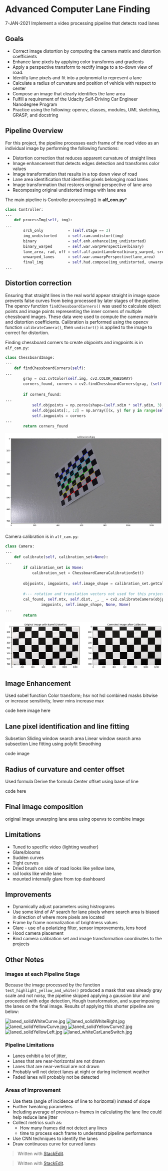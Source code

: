 # Advanced Computer Lane Finding 
7-JAN-2021
Implement a video processing pipeline that detects road lanes


## Goals
- Correct image distortion by computing the camera matrix and distortion coefficients
- Enhance lane pixels by applying  color transforms and gradients 
- Apply a perspective transform to rectify image to a to-down view of road.
- Identify lane pixels and fit into a polynomial to represent a lane
- Calculate a radius of curvature and position of vehicle with respect to center
- Compose an image that clearly identifies the lane area
- Fulfill a requirement of the Udacity Self-Driving Car Engineer Nanodegree Program
- Practice using the following: opencv, classes, modules, UML sketching, GRASP, and docstring

## Pipeline Overview
For this project, the pipeline processes each frame of the road video as an individual image by performing the following functions:
- Distortion correction that reduces apparent curvature of straight lines
- Image enhancement that detects edges detection and transforms color values
- Image transformation that results in a top down view of road
- Lane area identification that identifies pixels belonging road lanes
- Image transformation that restores original perspective of lane area
- Recomposing original undistorted image with lane area

The main pipeline is Controller.processImg() in **alf_con.py***
```python
class Controller:
...
    def processImg(self, img):
...
		srch_only           = (self.stage == 3)
	    img_undistorted     = self.cam.undistort(img)
	    binary              = self.enh.enhance(img_undistorted)    
	    binary_warped       = self.war.warpPerspective(binary)
	    lane_area, rad, off = self.alf.paintLaneArea(binary_warped, srch_only)
	    unwarped_lanes      = self.war.unwarpPerspective(lane_area)
	    final_img           = self.hud.compose(img_undistorted, unwarped_lanes, rad, off)
...
```

## Distortion correction
Ensuring that straight lines in the real world appear straight in image space prevents false curves from being processed by later stages of the pipeline.  The opencv function `findChessboardCorners()` was used to calculate object points and image points representing the inner corners of multiple chessboard images. These data were used to  compute the camera matrix and distortion coefficients. Calibration is performed using the opencv function `calibrateCamera()`, then `undistort()` is applied to the image to correct for distortion.

Finding chessboard corners to create objpoints and imgpoints is in `alf_cam.py`:
```python
class ChessboardImage:
...
    def findChessboardCorners(self):
...
        gray = cv2.cvtColor(self.img, cv2.COLOR_RGB2GRAY)
        corners_found, corners = cv2.findChessboardCorners(gray, (self.xdim, self.ydim), flags=None)
        
        if corners_found:
...
            self.objpoints = np.zeros(shape=(self.xdim * self.ydim, 3), dtype=np.float32)
            self.objpoints[:, :2] = np.array([(x, y) for y in range(self.ydim) for x in range(self.xdim)])
	        self.imgpoints = corners
...
        return corners_found
```

![Chessboard corners found](output_images/wup_corners_calibration13.png)


Camera calibration is in `alf_cam.py`:
```python
class Camera:
...
    def calibrate(self, calibration_set=None):
...
        if calibration_set is None:
            calibration_set = ChessboardCameraCalibrationSet()
            
        objpoints, imgpoints, self.image_shape = calibration_set.getCalibrationParams ()
        
        #--- rotation and translation vectors not used for this project
        cal_found, self.mtx, self.dist, _, _ = cv2.calibrateCamera(objpoints, 
                imgpoints, self.image_shape, None, None)
...
        return
```

![](output_images/camera_calibrate.png)




## Image Enhancement
Used sobel function
Color transform; hsv not hsl
combined masks bitwise or
increase sensitivity, lower mins increase max

code here
image here

## Lane pixel identification and line fitting
Subsetion Sliding window search area
Linear window search area
subsection Line fitting using polyfit
 Smoothing

code image


## Radius of curvature and center offset
Used formula
Derive the formula
Center offset using base of line

code here

## Final image composition
original image
unwarping lane area
using openvs to combine image

## Limitations
- Tuned to specific video (lighting weather)
- Glare/blooms
- Sudden curves
- Tight curves
- Dried brush on side of road looks like yellow lane, 
- rail looks like white lane
- mounted internally glare from top dashboard

## Improvements
- Dynamically adjust parameters using histrograms
- Use some kind of A* search for lane pixels where search area is biased in direction of where more pixels are located
- Frame by frame normalization of brightness values
- Glare - use of a polarizing filter, sensor improvements, lens hood
- Hood camera placement
- Bind camera calibration set and image transformation coordinates to the projects



## Other Notes
### Images at each Pipeline Stage

Because the image processed by the function `test_highlight_yellow_and_white()` produced a mask that was already gray scale and not noisy, the pipeline skipped applying a gaussian blur and proceeded with edge detection, Hough transformation, and superimposing the lanes on the final image. Results of applying this shorter pipeline are below:

![laned_solidWhiteCurve.jpg](test_images_output/laned_solidWhiteCurve.jpg "laned_solidWhiteCurve.jpg ")
![laned_solidWhiteRight.jpg](test_images_output/laned_solidWhiteRight.jpg "laned_solidWhiteRight.jpg")
![laned_solidYellowCurve.jpg](test_images_output/laned_solidYellowCurve.jpg "laned_solidYellowCurve.jpg")
![laned_solidYellowCurve2.jpg](test_images_output/laned_solidYellowCurve2.jpg "laned_solidYellowCurve2.jpg")
![laned_solidYellowLeft.jpg](test_images_output/laned_solidYellowLeft.jpg "laned_solidYellowLeft.jpg")
![laned_whiteCarLaneSwitch.jpg](test_images_output/laned_whiteCarLaneSwitch.jpg "laned_whiteCarLaneSwitch.jpg")

### Pipeline Limitations

- Lanes exhibit a lot of jitter,
- Lanes that are near-horizontal are not drawn
- Lanes that are near-vertical are not drawn
- Probably will not detect lanes at night or during inclement weather
- Faded lanes will probably not be detected 

### Areas of improvement
- Use theta (angle of incidence of line to horizontal) instead of slope
- Further tweaking parameters
- Including average of previous n-frames in calculating the lane line could help reduce lane jitter
- Collect metrics such as:
	- How many frames did not detect any lines
	- time to process each frame to understand pipeline performance
- Use CNN techniques to identify the lanes
- Draw continuous curve for curved lanes

> Written with [StackEdit](https://stackedit.io/).


> Written with [StackEdit](https://stackedit.io/).